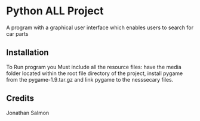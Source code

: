 # Python ALL Project

A program with a graphical user interface which enables users to search for car parts 

## Installation

To Run program you Must include all the resource files: have the media folder located within the root file directory of the project, install pygame from the pygame-1.9.tar.gz and link pygame to the nesssecary files.

## Credits
Jonathan Salmon

